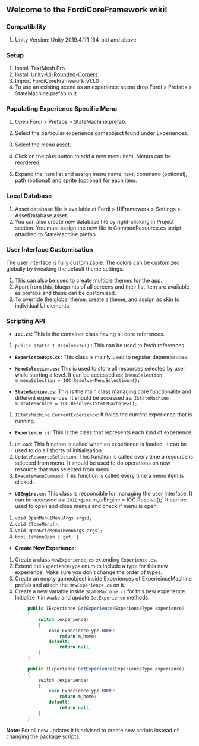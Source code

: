## Welcome to the FordiCoreFramework wiki!

### Compatibility
1. Unity Version: Unity 2019.4.1f1 (64-bit) and above

### Setup
1. Install TextMesh Pro.
2. Install [ Unity-UI-Rounded-Corners](https://github.com/kirevdokimov/Unity-UI-Rounded-Corners/releases/tag/v2.0.1).
2. Import FordiCoreFramework_v1.1.0
3. To use an existing scene as an experience scene drop  Fordi > Prefabs > StateMachine.prefab in it.

### Populating Experience Specific Menu
1. Open Fordi > Prefabs > StateMachine.prefab.
2. Select the particular experience gameobject found under Experiences.
3. Select the menu asset.
3. Click on the plus button to add a new menu item. Menus can be reordered.

4. Expand the item list and assign menu name, text, command (optional), path (optional) and sprite (optional) for each item.

### Local Database

1. Asset database file is available at Fordi > UIFramework > Settings > AssetDatabase.asset.
2. You can also create new database file by right-clicking in Project section. You must assign the new file in CommonResource.cs script attached to StateMachine.prefab.

### User Interface Customisation

The user interface is fully customizable. The colors can be customized globally by tweaking the default theme settings.
1. This can also be used to create multiple themes for the app.
2. Apart from this, blueprints of all screens and their list item are available as prefabs and these can be customized.
3. To override the global theme, create a theme, and assign as skin to individual UI elements.


### Scripting API
* **`IOC.cs`:** This is the container class having all core references.
1. `public static T Resolve<T>()` : This can be used to fetch references.

* **`ExperienceDeps.cs`:** This class is mainly used to register dependencies.

* **`MenuSelection.cs`:** This is used to store all resources selected by user while starting a level. It can be accessed as:
`IMenuSelection m_menuSelection = IOC.Resolve<MenuSelection>();`

* **`StateMachine.cs`:** This is the main class managing core functionality and different experiences. It should be accessed as:
`IStateMachine m_stateMachine = IOC.Resolve<IStateMachine>();`
1. `IStateMachine.CurrentExperience`: It holds the current experience that is running.

* **`Experience.cs`:** This is the class that represents each kind of experience.
1. `OnLoad`: This function is called when an experience is loaded. It can be used to do all shorts of initialisation.
2. `UpdateResourceSelection`: This function is called every time a resource is selected from menu. It should be used to do operations on new resource that was selected from menu.
3. `ExecuteMenuCommand`: This function is called every time a menu item is clicked.

* **`UIEngine.cs`:** This class is responsible for managing the user interface. It can be accessed as:
`IUIEngine` m_uiEngine = IOC.Resolve<IUIEngine>();`
It can be used to open and close menus and check if menu is open:
1. `void OpenMenu(MenuArgs args);`
2. `void CloseMenu();`
3. `void OpenGridMenu(MenuArgs args);`
4. `bool IsMenuOpen { get; }`

* **Create New Experience:**
1. Create a class `NewExperience.cs` extending `Experience.cs`.
2. Extend the `ExperienceType` enum to include a type for this new experience. Make sure you don't change the order of types.
3. Create an empty gameobject inside Experiences of ExperieinceMachine prefab and attach the `NewExperience.cs` on it.
4. Create a new variable inside `StateMachine.cs` for this new experience. Initialize it in `Awake` and update `GetExperience` methods.

```C#
        public IExperience GetExperience(ExperienceType experience)
        {
            switch (experience)
            {
                case ExperienceType.HOME:
                    return m_home;
                default:
                    return null;
            }
        }

        public IExperience GetExperience(ExperienceType experience)
        {
            switch (experience)
            {
                case ExperienceType.HOME:
                    return m_home;
                default:
                    return null;
            }
        }
```
**Note:** For all new updates it is advised to create new scripts instead of changing the package scripts.
